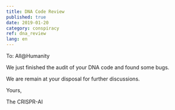 ```yaml
---
title: DNA Code Review
published: true
date: 2019-01-20
category: conspiracy
ref: dna_review
lang: en
---
```


To: All@Humanity   

We just finished the audit of your DNA code and found some bugs.   

We are remain at your disposal for further discussions.   

Yours,   

The CRISPR-AI
